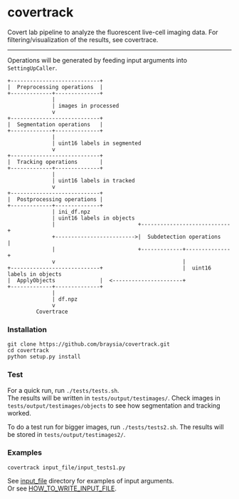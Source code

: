# covertrack

Covert lab pipeline to analyze the fluorescent live-cell imaging data.   For filtering/visualization of the results, see covertrace.  

---
Operations will be generated by feeding input arguments into `SettingUpCaller`.

```
+----------------------------+  
|  Preprocessing operations  |  
+-------------+--------------+  
              |
              | images in processed
              v
+----------------------------+  
|  Segmentation operations   |  
+-------------+--------------+  
              |
              | uint16 labels in segmented
              v
+----------------------------+  
|  Tracking operations       |  
+-------------+--------------+  
              |
              | uint16 labels in tracked
              v
+----------------------------+  
|  Postprocessing operations |  
+-------------+--------------+  
              | ini_df.npz
              | uint16 labels in objects
              |                          +----------------------------+  
              +------------------------->|  Subdetection operations   |  
              |                          +-------------+--------------+  
              v                                        |
+----------------------------+                         |  uint16 labels in objects
|  ApplyObjects              |  <----------------------+
+-------------+--------------+  
              | 
              | df.npz
              v
         Covertrace

```



### Installation
```
git clone https://github.com/braysia/covertrack.git
cd covertrack
python setup.py install
```

### Test
For a quick run, run `./tests/tests.sh`.  
The results will be written in `tests/output/testimages/`. Check images in `tests/output/testimages/objects` to see how segmentation and tracking worked.  

To do a test run for bigger images, run `./tests/tests2.sh`. The results will be stored in `tests/output/testimages2/`.  


### Examples
```
covertrack input_file/input_tests1.py
```
See [input_file](input_file/) directory for examples of input arguments.  
Or see [HOW_TO_WRITE_INPUT_FILE](doc/HOW_TO_WRITE_INPUT_FILE.md).
